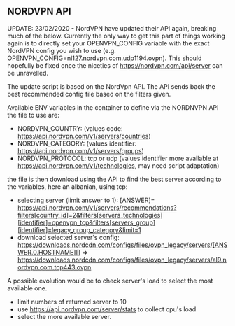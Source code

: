 ## NORDVPN API

UPDATE: 23/02/2020 - NordVPN have updated their API again, breaking much of the below. Currently the only way to get this part of things working again is to directly set your OPENVPN_CONFIG variable with the exact NordVPN config you wish to use (e.g. OPENVPN_CONFIG=nl127.nordvpn.com.udp1194.ovpn). This should hopefully be fixed once the niceties of https://nordvpn.com/api/server can be unravelled.

The update script is based on the  NordVpn API. The API sends back the best recommended config file based on the filters given.

Available ENV variables in the container to define via the NORDNVPN API the file to use are:
* NORDVPN_COUNTRY: (values code: https://api.nordvpn.com/v1/servers/countries)
* NORDVPN_CATEGORY: (values identifier: https://api.nordvpn.com/v1/servers/groups)
* NORDVPN_PROTOCOL: tcp or udp (values identifier more available at https://api.nordvpn.com/v1/technologies, may need script adaptation)

the file is then download using the API to find the best server according to the variables, here an albanian, using tcp:
* selecting server (limit answer to 1): [ANSWER]= https://api.nordvpn.com/v1/servers/recommendations?filters[country_id]=2&filters[servers_technologies][identifier]=openvpn_tcp&filters[servers_group][identifier]=legacy_group_category&limit=1
* download selected server's config: https://downloads.nordcdn.com/configs/files/ovpn_legacy/servers/[ANSWER.0.HOSTNAME][] => https://downloads.nordcdn.com/configs/files/ovpn_legacy/servers/al9.nordvpn.com.tcp443.ovpn
 

A possible evolution would be to check server's load to select the most available one.
* limit numbers of returned server to 10
* use https://api.nordvpn.com/server/stats to collect cpu's load
* select the more available server.
